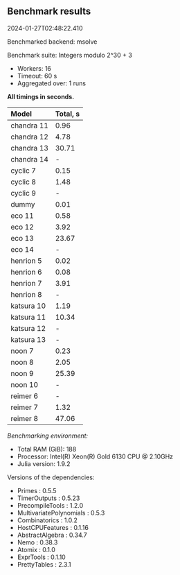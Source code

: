 ## Benchmark results

2024-01-27T02:48:22.410

Benchmarked backend: msolve

Benchmark suite: Integers modulo 2^30 + 3

- Workers: 16
- Timeout: 60 s
- Aggregated over: 1 runs

**All timings in seconds.**

|Model|Total, s|
|:----|---|
|chandra 11|0.96|
|chandra 12|4.78|
|chandra 13|30.71|
|chandra 14| - |
|cyclic 7|0.15|
|cyclic 8|1.48|
|cyclic 9| - |
|dummy|0.01|
|eco 11|0.58|
|eco 12|3.92|
|eco 13|23.67|
|eco 14| - |
|henrion 5|0.02|
|henrion 6|0.08|
|henrion 7|3.91|
|henrion 8| - |
|katsura 10|1.19|
|katsura 11|10.34|
|katsura 12| - |
|katsura 13| - |
|noon 7|0.23|
|noon 8|2.05|
|noon 9|25.39|
|noon 10| - |
|reimer 6| - |
|reimer 7|1.32|
|reimer 8|47.06|

*Benchmarking environment:*

* Total RAM (GiB): 188
* Processor: Intel(R) Xeon(R) Gold 6130 CPU @ 2.10GHz
* Julia version: 1.9.2

Versions of the dependencies:

* Primes : 0.5.5
* TimerOutputs : 0.5.23
* PrecompileTools : 1.2.0
* MultivariatePolynomials : 0.5.3
* Combinatorics : 1.0.2
* HostCPUFeatures : 0.1.16
* AbstractAlgebra : 0.34.7
* Nemo : 0.38.3
* Atomix : 0.1.0
* ExprTools : 0.1.10
* PrettyTables : 2.3.1
